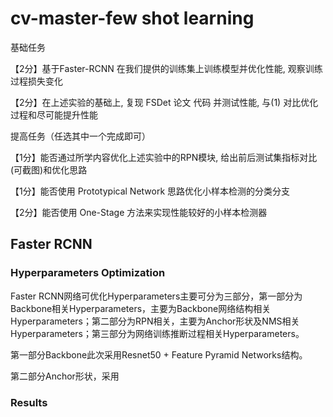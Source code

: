 # cv-master-few shot learning
基础任务

【2分】基于Faster-RCNN 在我们提供的训练集上训练模型并优化性能, 观察训练过程损失变化

【2分】在上述实验的基础上, 复现 FSDet 论文 代码 并测试性能, 与(1) 对比优化过程和尽可能提升性能

提高任务（任选其中一个完成即可）

【1分】能否通过所学内容优化上述实验中的RPN模块, 给出前后测试集指标对比(可截图)和优化思路

【1分】能否使用 Prototypical Network 思路优化小样本检测的分类分支

【2分】能否使用 One-Stage 方法来实现性能较好的小样本检测器

## Faster RCNN
### Hyperparameters Optimization

Faster RCNN网络可优化Hyperparameters主要可分为三部分，第一部分为Backbone相关Hyperparameters，主要为Backbone网络结构相关Hyperparameters；第二部分为RPN相关，主要为Anchor形状及NMS相关Hyperparameters；第三部分为网络训练推断过程相关Hyperparameters。

第一部分Backbone此次采用Resnet50 + Feature Pyramid Networks结构。

第二部分Anchor形状，采用

### Results

